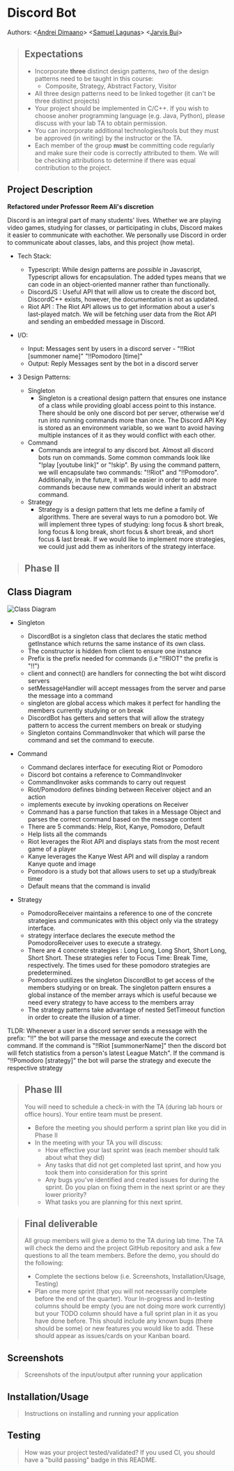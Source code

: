 # Discord Bot
 Authors: \<[Andrei Dimaano](https://github.com/andreidimaano)\> \<[Samuel Lagunas](https://github.com/slagu002)\>  \<[Jarvis Bui](https://github.com/jbui019)\>   
 
 > ## Expectations
 > * Incorporate **three** distinct design patterns, *two* of the design patterns need to be taught in this course:
 >   * Composite, Strategy, Abstract Factory, Visitor
 > * All three design patterns need to be linked together (it can't be three distinct projects)
 > * Your project should be implemented in C/C++. If you wish to choose anoher programming language (e.g. Java, Python), please discuss with your lab TA to obtain permission.
 > * You can incorporate additional technologies/tools but they must be approved (in writing) by the instructor or the TA.
 > * Each member of the group **must** be committing code regularly and make sure their code is correctly attributed to them. We will be checking attributions to determine if there was equal contribution to the project.

## Project Description

**Refactored under Professor Reem Ali's discretion**

Discord is an integral part of many students' lives. Whether we are playing video games, studying for classes, or participating in clubs, Discord makes it easier to communicate with eachother. We personally use Discord in order to communicate about classes, labs, and this project (how meta).

- Tech Stack:
  - Typescript: While design patterns are *possible* in Javascript, Typescript allows for encapsulation. The added types means that we can code in an object-oriented manner rather than functionally. 
  - DiscordJS : Useful API that will allow us to create the discord bot, DiscordC++ exists, however, the documentation is not as updated. 
  - Riot API : The Riot API allows us to get information about a user's last-played match. We will be fetching user data from the Riot API and sending an embedded message in Discord.
- I/O:
  - Input: Messages sent by users in a discord server - "!!Riot [summoner name]" "!!Pomodoro [time]" 
  - Output: Reply Messages sent by  the bot in a discord server

- 3 Design Patterns:
  - Singleton
    - Singleton is a creational design pattern that ensures one instance of a class while providing gloabl access point to this instance. There should be only one discord bot per server, otherwise we'd run into running commands more than once. The Discord API Key is stored as an environment variable, so we want to avoid having multiple instances of it as they would conflict with each other. 
  - Command
    -  Commands are integral to any discord bot. Almost all discord bots run on commands. Some common commands look like "!play [youtube link]" or "!skip". By using the command pattern, we will encapsulate two commands: "!!Riot" and "!!Pomodoro". Additionally, in the future, it will be easier in order to add more commands because new commands would inherit an abstract command.
  - Strategy
    - Strategy is a design pattern that lets me define a family of algorithms. There are several ways to run a pomodoro bot. We will implement three types of studying: long focus & short break, long focus & long break, short focus & short break, and short focus & last break. If we would like to implement more strategies, we could just add them as inheritors of the strategy interface.

 > ## Phase II
## Class Diagram 
 ![Class Diagram](https://github.com/cs100/final-project-adima009-slagu002-jbui019/blob/master/CS100.png?raw=true)
 
  - Singleton
    - DiscordBot is a singleton class that declares the static method getInstance which returns the same instance of its own class.
    - The constructor is hidden from client to ensure one instance
    - Prefix is the prefix needed for commands (i.e "!!RIOT" the prefix is "!!")
    - client and connect() are handlers for connecting the bot wiht discord servers
    - setMessageHandler will accept messages from the server and parse the message into a command
    - singleton are global access which makes it perfect for handling the members currently studying or on break
    - DiscordBot has getters and setters that will allow the strategy pattern to access the current members on break or studying
    - Singleton contains CommandInvoker that which will parse the command and set the command to execute.
    
  - Command
    - Command declares interface for executing Riot or Pomodoro
    - Discord bot contains a reference to CommandInvoker
    - CommandInvoker asks commands to carry out request
    - Riot/Pomodoro defines binding between Receiver object and an action
    - implements execute by invoking operations on Receiver
    - Command has a parse function that takes in a Message Object and parses the correct command based on the message content
    - There are 5 commands: Help, Riot, Kanye, Pomodoro, Default
    - Help lists all the commands
    - Riot leverages the Riot API and displays stats from the most recent game of a player
    - Kanye leverages the Kanye West API and will display a random Kanye quote and image
    - Pomodoro is a study bot that allows users to set up a study/break timer
    - Default means that the command is invalid
    
 - Strategy
    - PomodoroReceiver maintains a reference to one of the concrete strategies and communicates with this object only via the strategy interface.
    - strategy interface declares the execute method the PomodoroReceiver uses to execute a strategy.
    - There are 4 concrete strategies : Long Long, Long Short, Short Long, Short Short. These strategies refer to Focus Time: Break Time, respectively. The times used for these pomodoro strategies are predetermined.
    - Pomodoro uutilizes the singleton DiscordBot to get access of the members studying or on break. The singleton pattern ensures a global instance of the member arrays which is useful because we need every strategy to have access to the members array
    - The strategy patterns take advantage of nested SetTimeout function in order to create the illusion of a timer.
  
  TLDR:
  Whenever a user in a discord server sends a message with the prefix: "!!" the bot will parse the message and execute the correct command. If the command is "!!Riot [summonerName]" then the discord bot will fetch statistics from a person's latest League Match". If the command is "!!Pomodoro [strategy]" the bot will parse the strategy and execute the respective strategy
 
 > ## Phase III
 > You will need to schedule a check-in with the TA (during lab hours or office hours). Your entire team must be present. 
 > * Before the meeting you should perform a sprint plan like you did in Phase II
 > * In the meeting with your TA you will discuss: 
 >   - How effective your last sprint was (each member should talk about what they did)
 >   - Any tasks that did not get completed last sprint, and how you took them into consideration for this sprint
 >   - Any bugs you've identified and created issues for during the sprint. Do you plan on fixing them in the next sprint or are they lower priority?
 >   - What tasks you are planning for this next sprint.

 > ## Final deliverable
 > All group members will give a demo to the TA during lab time. The TA will check the demo and the project GitHub repository and ask a few questions to all the team members. 
 > Before the demo, you should do the following:
 > * Complete the sections below (i.e. Screenshots, Installation/Usage, Testing)
 > * Plan one more sprint (that you will not necessarily complete before the end of the quarter). Your In-progress and In-testing columns should be empty (you are not doing more work currently) but your TODO column should have a full sprint plan in it as you have done before. This should include any known bugs (there should be some) or new features you would like to add. These should appear as issues/cards on your Kanban board. 
 ## Screenshots
 > Screenshots of the input/output after running your application
 ## Installation/Usage
 > Instructions on installing and running your application
 ## Testing
 > How was your project tested/validated? If you used CI, you should have a "build passing" badge in this README.
 
